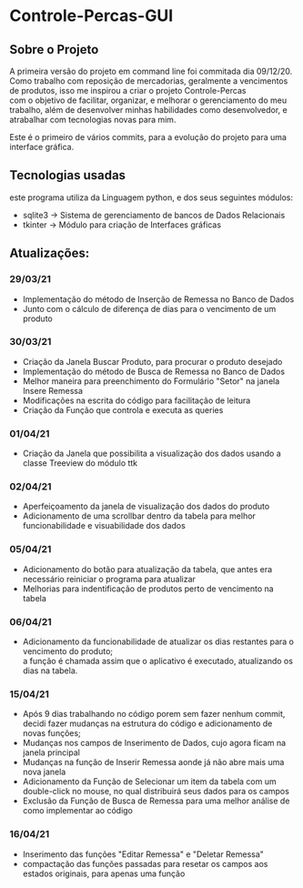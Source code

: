 # Controle-Percas-GUI
## Sobre o Projeto
A primeira versão do projeto em command line foi commitada dia 09/12/20.<br>
Como trabalho com reposição de mercadorias, geralmente a vencimentos de produtos, isso me inspirou a criar o projeto Controle-Percas<br>
com o objetivo de facilitar, organizar, e melhorar o gerenciamento do meu trabalho, além de desenvolver minhas habilidades como desenvolvedor, e atrabalhar com tecnologias novas para mim.

Este é o primeiro de vários commits, para a evolução do projeto para uma interface gráfica.

## Tecnologias usadas
este programa utiliza da Linguagem python, e dos seus seguintes módulos:
- sqlite3 -> Sistema de gerenciamento de bancos de Dados Relacionais
- tkinter -> Módulo para criação de Interfaces gráficas

## Atualizações:

### 29/03/21
- Implementação do método de Inserção de Remessa no Banco de Dados
- Junto com o cálculo de diferença de dias para o vencimento de um produto

### 30/03/21
- Criação da Janela  Buscar Produto, para procurar o produto desejado
- Implementação do método de Busca de Remessa no Banco de Dados
- Melhor maneira para preenchimento do Formulário "Setor" na janela Insere Remessa
- Modificações na escrita do código para facilitação de leitura
- Criação da Função que controla e executa as queries

### 01/04/21
- Criação da Janela que possibilita a visualização dos dados usando a classe Treeview do módulo ttk

### 02/04/21
- Aperfeiçoamento da janela de visualização dos dados do produto
- Adicionamento de uma scrollbar dentro da tabela para melhor funcionabilidade e visuabilidade dos dados

### 05/04/21
- Adicionamento do botão para atualização da tabela, que antes era necessário reiniciar o programa para atualizar
- Melhorias para indentificação de produtos perto de vencimento na tabela

### 06/04/21
- Adicionamento da funcionabilidade de atualizar os dias restantes para o vencimento do produto;<br>
a função é chamada assim que o aplicativo é executado, atualizando os dias na tabela.

### 15/04/21
- Após 9 dias trabalhando no código porem sem fazer nenhum commit, decidi fazer mudanças na estrutura do código e adicionamento de novas funções;
- Mudanças nos campos de Inserimento de Dados, cujo agora ficam na janela principal
- Mudanças na função de Inserir Remessa aonde já não abre mais uma nova janela
- Adicionamento da Função de Selecionar um item da tabela com um double-click no mouse, no qual distribuirá seus dados para os campos
- Exclusão da Função de Busca de Remessa para uma melhor análise de como implementar ao código

### 16/04/21
- Inserimento das funções "Editar Remessa" e "Deletar Remessa"
- compactação das funções passadas para resetar os campos aos estados originais, para apenas uma função
